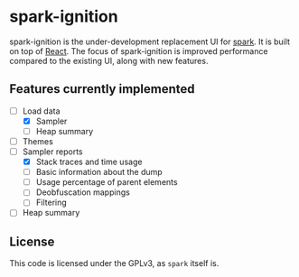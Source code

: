 # spark-ignition

spark-ignition is the under-development replacement UI for [spark](https://spark.lucko.me). It is built on top of
[React](https://reactjs.org). The focus of spark-ignition is improved performance compared to the existing UI, along
with new features.

## Features currently implemented

- [ ] Load data
  - [x] Sampler
  - [ ] Heap summary
- [ ] Themes
- [ ] Sampler reports
  - [x] Stack traces and time usage
  - [ ] Basic information about the dump
  - [ ] Usage percentage of parent elements
  - [ ] Deobfuscation mappings
  - [ ] Filtering
- [ ] Heap summary

## License

This code is licensed under the GPLv3, as `spark` itself is.